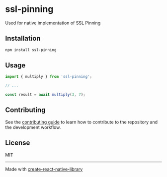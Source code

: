 # ssl-pinning

Used for native implementation of SSL Pinning

## Installation

```sh
npm install ssl-pinning
```

## Usage

```js
import { multiply } from 'ssl-pinning';

// ...

const result = await multiply(3, 7);
```

## Contributing

See the [contributing guide](CONTRIBUTING.md) to learn how to contribute to the repository and the development workflow.

## License

MIT

---

Made with [create-react-native-library](https://github.com/callstack/react-native-builder-bob)
